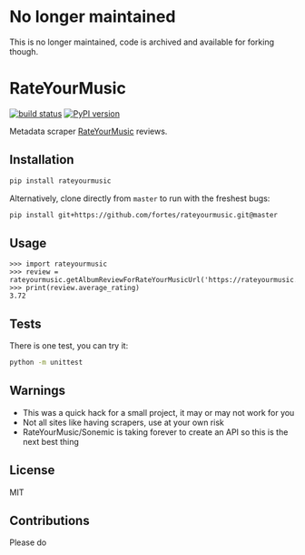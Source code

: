 # No longer maintained

This is no longer maintained, code is archived and available for forking though.

# RateYourMusic

[![build status](https://travis-ci.org/fortes/rateyourmusic.svg?branch=master)](https://travis-ci.org/fortes/rateyourmusic) [![PyPI version](https://badge.fury.io/py/rateyourmusic.svg)](https://badge.fury.io/py/rateyourmusic)

Metadata scraper [RateYourMusic](https://rateyourmusic.com) reviews.

## Installation

```sh
pip install rateyourmusic
```

Alternatively, clone directly from `master` to run with the freshest bugs:

```sh
pip install git+https://github.com/fortes/rateyourmusic.git@master
```

## Usage

```
>>> import rateyourmusic
>>> review = rateyourmusic.getAlbumReviewForRateYourMusicUrl('https://rateyourmusic.com/release/album/edan/beauty_and_the_beat/')
>>> print(review.average_rating)
3.72
```

## Tests

There is one test, you can try it:

```bash
python -m unittest
```

## Warnings

* This was a quick hack for a small project, it may or may not work for you
* Not all sites like having scrapers, use at your own risk
* RateYourMusic/Sonemic is taking forever to create an API so this is the next best thing

## License

MIT

## Contributions

Please do
